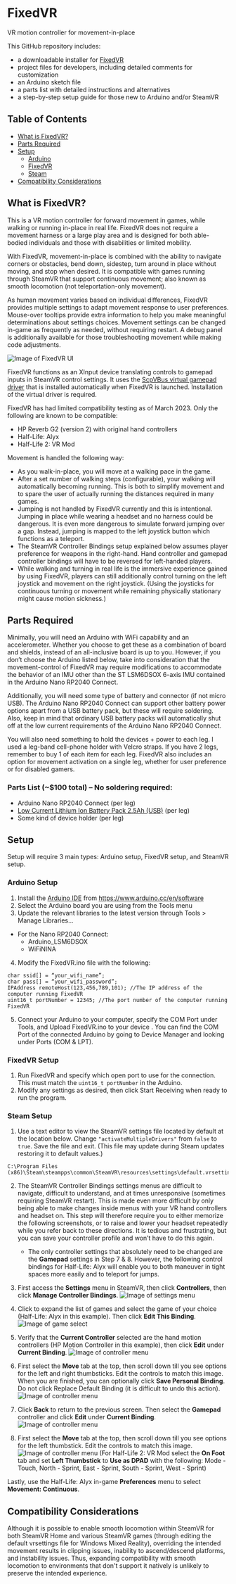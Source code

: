 # FixedVR
VR motion controller for movement-in-place

This GitHub repository includes:
- a downloadable installer for [FixedVR](https://github.com/hexabethimal/FixedVR/releases) 
- project files for developers, including detailed comments for customization
- an Arduino sketch file
- a parts list with detailed instructions and alternatives
- a step-by-step setup guide for those new to Arduino and/or SteamVR

## Table of Contents
- [What is FixedVR?](https://github.com/hexabethimal/FixedVR#what-is-fixedvr)
- [Parts Required](https://github.com/hexabethimal/FixedVR#parts-required)
- [Setup](https://github.com/hexabethimal/FixedVR#arduino-setup)
  - [Arduino](https://github.com/hexabethimal/FixedVR#arduino-setup)
  - [FixedVR](https://github.com/hexabethimal/FixedVR#fixedvr-setup)
  - [Steam](https://github.com/hexabethimal/FixedVR#steam-setup)
- [Compatibility Considerations](https://github.com/hexabethimal/FixedVR#compatibility-considerations)

## What is FixedVR?
This is a VR motion controller for forward movement in games, while walking or running in-place in real life. FixedVR does not require a movement harness or a large play area and is designed for both able-bodied individuals and those with disabilities or limited mobility.

With FixedVR, movement-in-place is combined with the ability to navigate corners or obstacles, bend down, sidestep, turn around in place without moving, and stop when desired. It is compatible with games running through SteamVR that support continuous movement; also known as smooth locomotion (not teleportation-only movement). 

As human movement varies based on individual differences, FixedVR provides multiple settings to adapt movement response to user preferences. Mouse-over tooltips provide extra information to help you make meaningful determinations about settings choices. Movement settings can be changed in-game as frequently as needed, without requiring restart. A debug panel is additionally available for those troubleshooting movement while making code adjustments.

![Image of FixedVR UI](/Images/interface6.png)

FixedVR functions as an XInput device translating controls to gamepad inputs in SteamVR control settings. It uses the [ScpVBus virtual gamepad driver](https://github.com/DavidRieman/ScpDriverInterface/) that is installed automatically when FixedVR is launched. Installation of the virtual driver is required.

FixedVR has had limited compatibility testing as of March 2023. Only the following are known to be compatible:
- HP Reverb G2 (version 2) with original hand controllers
- Half-Life: Alyx
- Half-Life 2: VR Mod

Movement is handled the following way:
- As you walk-in-place, you will move at a walking pace in the game.
- After a set number of walking steps (configurable), your walking will automatically becoming running. This is both to simplify movement and to spare the user of actually running the distances required in many games.
- Jumping is not handled by FixedVR currently and this is intentional. Jumping in place while wearing a headset and no harness could be dangerous. It is even more dangerous to simulate forward jumping over a gap. Instead, jumping is mapped to the left joystick button which functions as a teleport.
- The SteamVR Controller Bindings setup explained below assumes player preference for weapons in the right-hand. Hand controller and gamepad controller bindings will have to be reversed for left-handed players.
- While walking and turning in real life is the immersive experience gained by using FixedVR, players can still additionally control turning on the left joystick and movement on the right joystick. (Using the joysticks for continuous turning or movement while remaining physically stationary might cause motion sickness.)

## Parts Required
Minimally, you will need an Arduino with WiFi capability and an accelerometer. Whether you choose to get these as a combination of board and shields, instead of an all-inclusive board is up to you. However, if you don’t choose the Arduino listed below, take into consideration that the movement-control of FixedVR may require modifications to accommodate the behavior of an IMU other than the ST LSM6DSOX 6-axis IMU contained in the Arduino Nano RP2040 Connect. 

Additionally, you will need some type of battery and connector (if not micro USB). The Arduino Nano RP2040 Connect can support other battery power options apart from a USB battery pack, but these will require soldering. Also, keep in mind that ordinary USB battery packs will automatically shut off at the low current requirements of the Arduino Nano RP2040 Connect.

You will also need something to hold the devices + power to each leg. I used a leg-band cell-phone holder with Velcro straps. If you have 2 legs, remember to buy 1 of each item for each leg. FixedVR also includes an option for movement activation on a single leg, whether for user preference or for disabled gamers. 

### Parts List (~$100 total) – No soldering required:
- Arduino Nano RP2040 Connect (per leg)
- [Low Current Lithium Ion Battery Pack 2.5Ah (USB)](https://www.sparkfun.com/products/15204) (per leg)
- Some kind of device holder (per leg)

## Setup
Setup will require 3 main types: Arduino setup, FixedVR setup, and SteamVR setup.

### Arduino Setup
1. Install the [Arduino IDE]( https://www.arduino.cc/en/software) from https://www.arduino.cc/en/software
2. Select the Arduino board you are using from the Tools menu
3. Update the relevant libraries to the latest version through Tools > Manage Libraries…
- For the Nano RP2040 Connect:
  - Arduino_LSM6DSOX
  - WiFiNINA
4. Modify the FixedVR.ino file with the following:
```
char ssid[] = “your_wifi_name”;
char pass[] = “your_wifi_password”;
IPAddress remoteHost(123,456,789,101); //The IP address of the computer running FixedVR
uint16_t portNumber = 12345; //The port number of the computer running FixedVR
```
5. Connect your Arduino to your computer, specify the COM Port under Tools, and Upload FixedVR.ino to your device . You can find the COM Port of the connected Arduino by going to Device Manager and looking under Ports (COM & LPT).

### FixedVR Setup
1. Run FixedVR and specify which open port to use for the connection. This must match the `uint16_t portNumber` in the Arduino.
2. Modify any settings as desired, then click Start Receiving when ready to run the program.

### Steam Setup
1. Use a text editor to view the SteamVR settings file located by default at the location below. Change `"activateMultipleDrivers"` from `false` to `true`. Save the file and exit. (This file may update during Steam updates restoring it to default values.)
```
C:\Program Files (x86)\Steam\steampps\common\SteamVR\resources\settings\default.vrsettings
```
2. The SteamVR Controller Bindings settings menus are difficult to navigate, difficult to understand, and at times unresponsive (sometimes requiring SteamVR restart). This is made even more difficult by only being able to make changes inside menus with your VR hand controllers and headset on. This step will therefore require you to either memorize the following screenshots, or to raise and lower your headset repeatedly while you refer back to these directions. It is tedious and frustrating, but you can save your controller profile and won’t have to do this again.

   - The only controller settings that absolutely need to be changed are the **Gamepad** settings in Step 7 & 8. However, the following control bindings for Half-Life: Alyx will enable you to both maneuver in tight spaces more easily and to teleport for jumps.

3. First access the **Settings** menu in SteamVR, then click **Controllers**, then click **Manage Controller Bindings**.
![Image of settings menu](/Images/con1edit.png)

4. Click to expand the list of games and select the game of your choice (Half-Life: Alyx in this example). Then click **Edit This Binding**.
![Image of game select](/Images/con8edit.png)

5. Verify that the **Current Controller** selected are the hand motion controllers (HP Motion Controller in this example), then click **Edit** under **Current Binding**.
![Image of controller menu](/Images/con4edit.png)

6. First select the **Move** tab at the top, then scroll down till you see options for the left and right thumbsticks. Edit the controls to match this image. When you are finished, you can optionally click **Save Personal Binding**. Do not click Replace Default Binding (it is difficult to undo this action).
![Image of controller menu](/Images/con9edit.png)

7. Click **Back** to return to the previous screen. Then select the **Gamepad** controller and click **Edit** under **Current Binding**.
![Image of controller menu](/Images/con6edit.png)

8. First select the **Move** tab at the top, then scroll down till you see options for the left thumbstick. Edit the controls to match this image.
![Image of controller menu](/Images/con7edit.png)
(For Half-Life 2: VR Mod select the **On Foot** tab and set **Left Thumbstick** to **Use as DPAD** with the following: Mode - Touch, North - Sprint, East - Sprint, South - Sprint, West - Sprint)

Lastly, use the Half-Life: Alyx in-game **Preferences** menu to select **Movement: Continuous**.

## Compatibility Considerations
Although it is possible to enable smooth locomotion within SteamVR for both SteamVR Home and various SteamVR games (through editing the default vrsettings file for Windows Mixed Reality), overriding the intended movement results in clipping issues, inability to ascend/descend platforms, and instability issues. Thus, expanding compatibility with smooth locomotion to environments that don't support it natively is unlikely to preserve the intended experience.